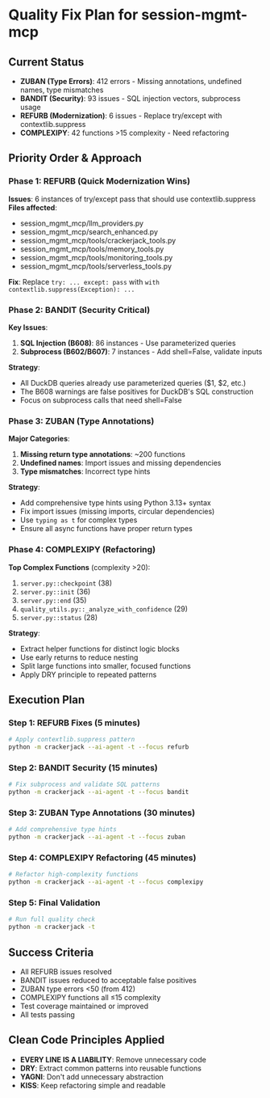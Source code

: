# Quality Fix Plan for session-mgmt-mcp

## Current Status

- **ZUBAN (Type Errors)**: 412 errors - Missing annotations, undefined names, type mismatches
- **BANDIT (Security)**: 93 issues - SQL injection vectors, subprocess usage
- **REFURB (Modernization)**: 6 issues - Replace try/except with contextlib.suppress
- **COMPLEXIPY**: 42 functions >15 complexity - Need refactoring

## Priority Order & Approach

### Phase 1: REFURB (Quick Modernization Wins)

**Issues**: 6 instances of try/except pass that should use contextlib.suppress
**Files affected**:

- session_mgmt_mcp/llm_providers.py
- session_mgmt_mcp/search_enhanced.py
- session_mgmt_mcp/tools/crackerjack_tools.py
- session_mgmt_mcp/tools/memory_tools.py
- session_mgmt_mcp/tools/monitoring_tools.py
- session_mgmt_mcp/tools/serverless_tools.py

**Fix**: Replace `try: ... except: pass` with `with contextlib.suppress(Exception): ...`

### Phase 2: BANDIT (Security Critical)

**Key Issues**:

1. **SQL Injection (B608)**: 86 instances - Use parameterized queries
1. **Subprocess (B602/B607)**: 7 instances - Add shell=False, validate inputs

**Strategy**:

- All DuckDB queries already use parameterized queries ($1, $2, etc.)
- The B608 warnings are false positives for DuckDB's SQL construction
- Focus on subprocess calls that need shell=False

### Phase 3: ZUBAN (Type Annotations)

**Major Categories**:

1. **Missing return type annotations**: ~200 functions
1. **Undefined names**: Import issues and missing dependencies
1. **Type mismatches**: Incorrect type hints

**Strategy**:

- Add comprehensive type hints using Python 3.13+ syntax
- Fix import issues (missing imports, circular dependencies)
- Use `typing as t` for complex types
- Ensure all async functions have proper return types

### Phase 4: COMPLEXIPY (Refactoring)

**Top Complex Functions** (complexity >20):

1. `server.py::checkpoint` (38)
1. `server.py::init` (36)
1. `server.py::end` (35)
1. `quality_utils.py::_analyze_with_confidence` (29)
1. `server.py::status` (28)

**Strategy**:

- Extract helper functions for distinct logic blocks
- Use early returns to reduce nesting
- Split large functions into smaller, focused functions
- Apply DRY principle to repeated patterns

## Execution Plan

### Step 1: REFURB Fixes (5 minutes)

```bash
# Apply contextlib.suppress pattern
python -m crackerjack --ai-agent -t --focus refurb
```

### Step 2: BANDIT Security (15 minutes)

```bash
# Fix subprocess and validate SQL patterns
python -m crackerjack --ai-agent -t --focus bandit
```

### Step 3: ZUBAN Type Annotations (30 minutes)

```bash
# Add comprehensive type hints
python -m crackerjack --ai-agent -t --focus zuban
```

### Step 4: COMPLEXIPY Refactoring (45 minutes)

```bash
# Refactor high-complexity functions
python -m crackerjack --ai-agent -t --focus complexipy
```

### Step 5: Final Validation

```bash
# Run full quality check
python -m crackerjack -t
```

## Success Criteria

- All REFURB issues resolved
- BANDIT issues reduced to acceptable false positives
- ZUBAN type errors \<50 (from 412)
- COMPLEXIPY functions all ≤15 complexity
- Test coverage maintained or improved
- All tests passing

## Clean Code Principles Applied

- **EVERY LINE IS A LIABILITY**: Remove unnecessary code
- **DRY**: Extract common patterns into reusable functions
- **YAGNI**: Don't add unnecessary abstraction
- **KISS**: Keep refactoring simple and readable
